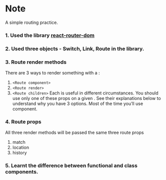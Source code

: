 # Note

A simple routing practice.

### 1. Used the library [react-router-dom](https://reacttraining.com/react-router/web/api/) 

### 2. Used three objects - Switch, Link, Route in the library.

### 3. Route render methods
There are 3 ways to render something with a <Route>:
1. ```<Route component>```
2. ```<Route render>```
3. ```<Route children>```
Each is useful in different circumstances. You should use only one of these props on a given <Route>. See their explanations below to understand why you have 3 options. Most of the time you’ll use component.
 
### 4. Route props
All three render methods will be passed the same three route props
1. match
2. location
3. history

### 5. Learnt the difference between functional and class components.
